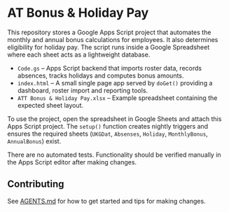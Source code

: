 # AT Bonus & Holiday Pay

This repository stores a Google Apps Script project that automates the monthly
and annual bonus calculations for employees. It also determines eligibility for
holiday pay. The script runs inside a Google Spreadsheet where each sheet acts
as a lightweight database.

* `Code.gs` &ndash; Apps Script backend that imports roster data, records
  absences, tracks holidays and computes bonus amounts.
* `index.html` &ndash; A small single page app served by `doGet()` providing a
  dashboard, roster import and reporting tools.
* `ATT Bonus & Holiday Pay.xlsx` &ndash; Example spreadsheet containing the
  expected sheet layout.

To use the project, open the spreadsheet in Google Sheets and attach this Apps
Script project. The `setup()` function creates nightly triggers and ensures the
required sheets (`UKGDat`, `Absenses`, `Holiday`, `MonthlyBonus`,
`AnnualBonus`) exist.

There are no automated tests. Functionality should be verified manually in the
Apps Script editor after making changes.


## Contributing

See [AGENTS.md](AGENTS.md) for how to get started and tips for making changes.
